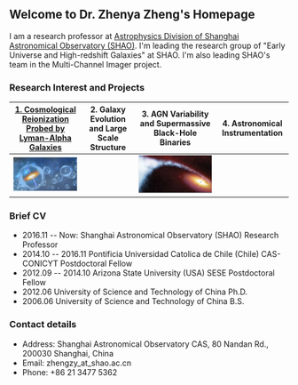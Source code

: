 ## Welcome to Dr. Zhenya Zheng's Homepage

I am a research professor at [Astrophysics Division of Shanghai Astronomical Observatory (SHAO)](http://astro-en.shao.cas.cn/members/). I'm leading the research group of "Early Universe and High-redshift Galaxies" at SHAO. I'm also leading SHAO's team in the Multi-Channel Imager project. 


### Research Interest and Projects

**[1. Cosmological Reionization Probed by Lyman-Alpha Galaxies](/EoR/EoR.md)** | **2. Galaxy Evolution and Large Scale Structure** | **3. AGN Variability and Supermassive Black-Hole Binaries** | **4. Astronomical Instrumentation**
------------ | ------------- | ------------- | ------------- 
 ![EoR](/EoR/BubblesEoR.jpg) | | ![SMBH](/Pic/SMBHsmall.jpeg) | 


### Brief CV
- 2016.11 -- Now:      Shanghai Astronomical Observatory (SHAO)             Research Professor
- 2014.10 -- 2016.11   Pontificia Universidad Catolica de Chile (Chile)     CAS-CONICYT Postdoctoral Fellow
- 2012.09 -- 2014.10   Arizona State University (USA)                       SESE Postdoctoral Fellow
- 2012.06              University of Science and Technology of China        Ph.D.
- 2006.06              University of Science and Technology of China        B.S.

### Contact details

- Address: Shanghai Astronomical Observatory CAS, 80 Nandan Rd., 200030 Shanghai, China
- Email: zhengzy_at_shao.ac.cn
- Phone: +86 21 3477 5362
